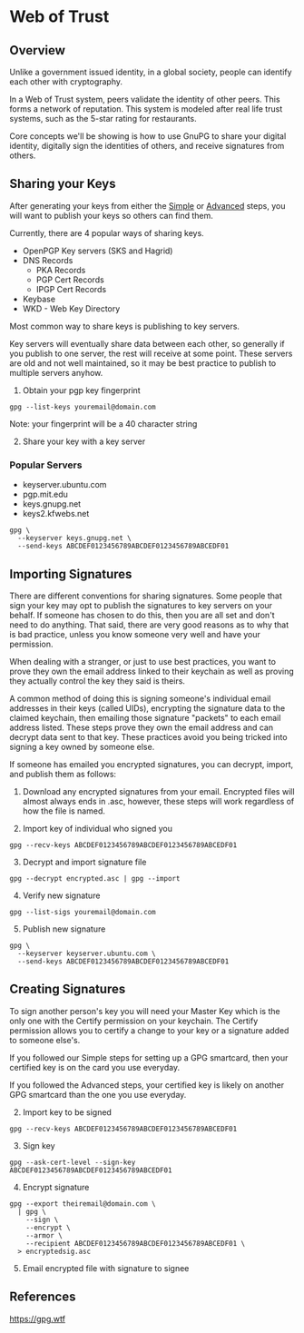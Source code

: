 # Web of Trust
## Overview
Unlike a government issued identity, in a global society, people can identify
each other with cryptography.

In a Web of Trust system, peers validate the identity of other peers. This
forms a network of reputation. This system is modeled after real life trust
systems, such as the 5-star rating for restaurants.

Core concepts we'll be showing is how to use GnuPG to share your digital
identity, digitally sign the identities of others, and receive signatures
from others.

## Sharing your Keys
After generating your keys from either the [Simple](link) or [Advanced](link)
steps, you will want to publish your keys so others can find them.

Currently, there are 4 popular ways of sharing keys.
* OpenPGP Key servers (SKS and Hagrid)
* DNS Records
  * PKA Records
  * PGP Cert Records
  * IPGP Cert Records
* Keybase
* WKD - Web Key Directory

Most common way to share keys is publishing to key servers.

Key servers will eventually share data between each other, so generally if you
publish to one server, the rest will receive at some point. These servers are
old and not well maintained, so it may be best practice to publish to multiple
servers anyhow.


1. Obtain your pgp key fingerprint
```
gpg --list-keys youremail@domain.com
```
Note: your fingerprint will be a 40 character string

2. Share your key with a key server

### Popular Servers
* keyserver.ubuntu.com
* pgp.mit.edu
* keys.gnupg.net
* keys2.kfwebs.net

```
gpg \
  --keyserver keys.gnupg.net \
  --send-keys ABCDEF0123456789ABCDEF0123456789ABCEDF01
```

## Importing Signatures
There are different conventions for sharing signatures. Some people that sign
your key may opt to publish the signatures to key servers on your behalf. If
someone has chosen to do this, then you are all set and don't need to do
anything. That said, there are very good reasons as to why that is bad
practice, unless you know someone very well and have your permission.

When dealing with a stranger, or just to use best practices, you want to prove
they own the email address linked to their keychain as well as proving they
actually control the key they said is theirs.

A common method of doing this is signing someone's individual email addresses
in their keys (called UIDs), encrypting the signature data to the claimed
keychain, then emailing those signature "packets" to each email address listed.
These steps prove they own the email address and can decrypt data sent to that
key. These practices avoid you being tricked into signing a key owned by
someone else.

If someone has emailed you encrypted signatures, you can decrypt, import,
and publish them as follows:

1. Download any encrypted signatures from your email.
  Encrypted files will almost always ends in .asc, however, these steps will
  work regardless of how the file is named.

2. Import key of individual who signed you

```
gpg --recv-keys ABCDEF0123456789ABCDEF0123456789ABCEDF01

```

3. Decrypt and import signature file

```
gpg --decrypt encrypted.asc | gpg --import
```

4. Verify new signature

```
gpg --list-sigs youremail@domain.com
```

5. Publish new signature
```
gpg \
  --keyserver keyserver.ubuntu.com \
  --send-keys ABCDEF0123456789ABCDEF0123456789ABCEDF01
```

## Creating Signatures
To sign another person's key you will need your Master Key which is the only
one with the Certify permission on your keychain. The Certify permission allows
you to certify a change to your key or a signature added to someone else's.

If you followed our Simple steps for setting up a GPG smartcard, then your
certified key is on the card you use everyday.

If you followed the Advanced steps, your certified key is likely on another
GPG smartcard than the one you use everyday.

2. Import key to be signed

```
gpg --recv-keys ABCDEF0123456789ABCDEF0123456789ABCEDF01
```

3. Sign key

```
gpg --ask-cert-level --sign-key ABCDEF0123456789ABCDEF0123456789ABCEDF01
```

4. Encrypt signature

```
gpg --export theiremail@domain.com \
  | gpg \
    --sign \
    --encrypt \
    --armor \
    --recipient ABCDEF0123456789ABCDEF0123456789ABCEDF01 \
  > encryptedsig.asc
```

5. Email encrypted file with signature to signee

## References
https://gpg.wtf
